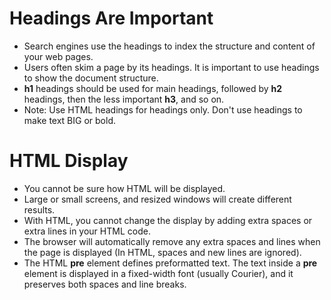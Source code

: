 # Headings Are Important
- Search engines use the headings to index the structure and content of your web pages.
- Users often skim a page by its headings. It is important to use headings to show the document structure.
- **h1** headings should be used for main headings, followed by **h2** headings, then the less important **h3**, and so on.
- Note: Use HTML headings for headings only. Don't use headings to make text BIG or bold.
# HTML Display
- You cannot be sure how HTML will be displayed.
- Large or small screens, and resized windows will create different results.
- With HTML, you cannot change the display by adding extra spaces or extra lines in your HTML code.
- The browser will automatically remove any extra spaces and lines when the page is displayed (In HTML, spaces and new lines are ignored).
- The HTML **pre** element defines preformatted text. The text inside a **pre** element is displayed in a fixed-width font (usually Courier), and it preserves both spaces and line breaks.
